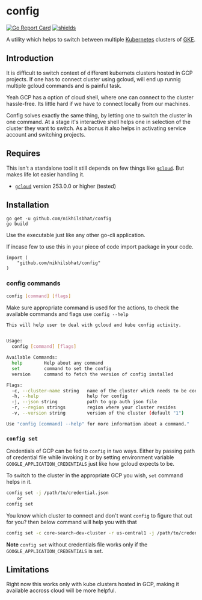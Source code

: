# config


[![Go Report Card](https://goreportcard.com/badge/github.com/nikhilsbhat/config)](https://goreportcard.com/report/github.com/nikhilsbhat/config)  [![shields](https://img.shields.io/badge/license-apache%20v2-blue)](https://github.com/nikhilsbhat/config/blob/master/LICENSE)


A utility which helps to switch between multiple [Kubernetes](https://kubernetes.io/) clusters of [GKE](https://cloud.google.com/kubernetes-engine/).

## Introduction

It is difficult to switch context of different kubernets clusters hosted in GCP projects.
If one has to connect cluster using gcloud, will end up runnig multiple gcloud commands and is painful task.

Yeah GCP has a option of cloud shell, where one can connect to the cluster hassle-free. Its little hard if we have to connect locally from our machines.

Config solves exactly the same thing, by letting one to switch the cluster in one command. At a stage it's interactive shell helps one in selection of the cluster they want to switch. As a bonus it also helps in activating service account and switching projects.

## Requires

This isn't a standalone tool it still depends on few things like [`gcloud`](https://cloud.google.com/sdk/gcloud/). But makes life lot easier handling it.
* [`gcloud`](https://cloud.google.com/sdk/install) version 253.0.0 or higher (tested)

## Installation

```golang
go get -u github.com/nikhilsbhat/config
go build
```
Use the executable just like any other go-cli application.

If incase few to use this in your piece of code import package in your code.
```golang
import (
    "github.com/nikhilsbhat/config"
)
```

### config commands

```bash
config [command] [flags]
```
Make sure appropriate command is used for the actions, to check the available commands and flags use `config --help`

```bash
This will help user to deal with gcloud and kube config activity.


Usage:
  config [command] [flags]

Available Commands:
  help        Help about any command
  set         command to set the config
  version     command to fetch the version of config installed

Flags:
  -c, --cluster-name string   name of the cluster which needs to be connected to
  -h, --help                  help for config
  -j, --json string           path to gcp auth json file
  -r, --region strings        region where your cluster resides
  -v, --version string        version of the cluster (default "1")

Use "config [command] --help" for more information about a command."
```

### `config set`

Credentials of GCP can be fed to `config` in two ways.
Either by passing path of credential file while invoking it or by setting environment variable `GOOGLE_APPLICATION_CREDENTIALS` just like how gcloud expects to be.

To switch to the cluster in the appropriate GCP you wish, `set` command helps in it.

```bash
config set -j /path/to/credential.json
    or
config set
```

You know which cluster to connect and don't want `config` to figure that out for you? then below command will help you with that

```bash
config set -c core-search-dev-cluster -r us-central1 -j /path/to/credential.json
```

**Note** `config set` without credentials file works only if the `GOOGLE_APPLICATION_CREDENTIALS` is set.

## Limitations

Right now this works only with kube clusters hosted in GCP, making it available accross cloud will be more helpful.